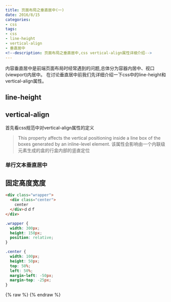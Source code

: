 ```yaml
---
title: 页面布局之垂直居中(一)
date: 2016/8/15
categories: 
- css
tags:
- css
- line-height
- vertical-align
- 垂直居中
<!--description: 页面布局之垂直居中,css vertical-align属性详细介绍-->
---
```

内容垂直居中是前端页面布局时经常遇到的问题,总体分为容器内居中、视口(viewport)内居中。
在讨论垂直居中前我们先详细介绍一下css中的line-height和vertical-align属性。
## line-height

## vertical-align
首先看css规范中对vertical-align属性的定义
> This property affects the vertical positioning inside a line box of the boxes generated by an inline-level element.
该属性会影响由一个内联级元素生成的盒的行盒内部的竖直定位


<!-- more -->
### 单行文本垂直居中
## 固定高度宽度
``` html
<div class="wrapper">
  <div class="center">
    center
  </div>ｄｄｆ
</div>

```
``` css
.wrapper {
  width: 300px;
  height: 150px;
  position: relative;
}

.center {
  width: 100px;
  height: 50px;
  top: 50%;
  left: 50%;
  margin-left: -50px;
  margin-top: -25px;
}

```
{% raw %}
{% endraw %}